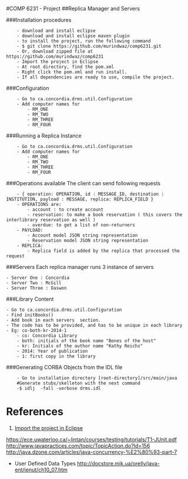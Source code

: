 #COMP 6231 - Project 
##Replica Manager and Servers  

###Installation procedures 

```
	- download and install eclipse 
	- download and install eclipse maven plugin 
	- to install the project, run the following command
	- $ git clone https://github.com/murindwaz/comp6231.git 
	- Or, download zipped file at https://github.com/murindwaz/comp6231 
	- Import the project in Eclipse
	- At root directory, find the pom.xml 
	- Right click the pom.xml and run install. 
	- If all dependencies are ready to use, compile the project.
```

###Configuration


```
	- Go to ca.concordia.drms.util.Configuration
	- Add computer names for 
		- RM_ONE
		- RM_TWO 
		- RM_THREE
		- RM_FOUR 
```

###Running a Replica Instance 

```
	- Go to ca.concordia.drms.util.Configuration
	- Add computer names for 
		- RM_ONE
		- RM_TWO 
		- RM_THREE
		- RM_FOUR 
```

###Operations available 
The client can send following requests 

```
	- { operation: OPERATION, id : MESSAGE_ID, destination : INSTITUTION, payload : MESSAGE, replica: REPLICA_FIELD }
	- OPERATIONS are:
		- account : to create account 
		- reservation: to make a book reservation ( this covers the interlibrary reservation as well ) 
		- overdue: to get a list of non-returners 
	- PAYLOAD: 
		- Account model JSON string representation 
		- Reservation model JSON string representation
	- REPLICA: 
		- Replica field is added by the replica that processed the request
```

###Servers 
Each replica manager runs 3 instance of servers 

	- Server One : Concordia 
	- Server Two : McGill 
	- Server Three : Daswon

###Library Content 

	- Go to ca.concordia.drms.util.Configuration
	- Find initBooks()
	- Add book in each servers  section. 
	- The code has to be provided, and has to be unique in each library
	- Eg: co-both-kr-2014-1  
		- co: Concordia Library
		- both: initials of the book name "Bones of the host"
		- kr: Initials of the author name "Kathy Reichs"
		- 2014: Year of publication
		- 1: first copy in the library


###Generating CORBA Objects from the IDL file

```
	- Go to installation directory [root-directory]/src/main/java
	#Generate stubs/skelleton with the next command
	-$ idlj  -fall -verbose drms.idl 
``` 



References
====


1. [Import the project in Eclipse] 

[Import the project in Eclipse]: http://people.cs.uchicago.edu/~kaharris/10200/tutorials/eclipse/Step_04.html "Import the project in Eclipse"
https://ece.uwaterloo.ca/~lintan/courses/testing/tutorials/T1-JUnit.pdf
http://www.javapractices.com/topic/TopicAction.do?Id=156
 http://java.dzone.com/articles/java-concurrency-%E2%80%93-part-7
-	User Defined Data Types http://docstore.mik.ua/orelly/java-ent/jenut/ch10_07.htm



